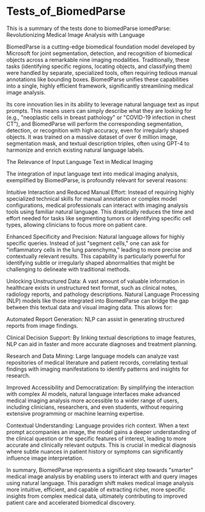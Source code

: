 # Tests_of_BiomedParse
This is a summary of the tests done to biomedParse
iomedParse: Revolutionizing Medical Image Analysis with Language

BiomedParse is a cutting-edge biomedical foundation model developed by Microsoft for joint segmentation, detection, and recognition of biomedical objects across a remarkable nine imaging modalities. Traditionally, these tasks (identifying specific regions, locating objects, and classifying them) were handled by separate, specialized tools, often requiring tedious manual annotations like bounding boxes. BiomedParse unifies these capabilities into a single, highly efficient framework, significantly streamlining medical image analysis.

Its core innovation lies in its ability to leverage natural language text as input prompts. This means users can simply describe what they are looking for (e.g., "neoplastic cells in breast pathology" or "COVID-19 infection in chest CT"), and BiomedParse will perform the corresponding segmentation, detection, or recognition with high accuracy, even for irregularly shaped objects. It was trained on a massive dataset of over 6 million image, segmentation mask, and textual description triples, often using GPT-4 to harmonize and enrich existing natural language labels.

The Relevance of Input Language Text in Medical Imaging

The integration of input language text into medical imaging analysis, exemplified by BiomedParse, is profoundly relevant for several reasons:

Intuitive Interaction and Reduced Manual Effort: Instead of requiring highly specialized technical skills for manual annotation or complex model configurations, medical professionals can interact with imaging analysis tools using familiar natural language. This drastically reduces the time and effort needed for tasks like segmenting tumors or identifying specific cell types, allowing clinicians to focus more on patient care.

Enhanced Specificity and Precision: Natural language allows for highly specific queries. Instead of just "segment cells," one can ask for "inflammatory cells in the lung parenchyma," leading to more precise and contextually relevant results. This capability is particularly powerful for identifying subtle or irregularly shaped abnormalities that might be challenging to delineate with traditional methods.

Unlocking Unstructured Data: A vast amount of valuable information in healthcare exists in unstructured text format, such as clinical notes, radiology reports, and pathology descriptions. Natural Language Processing (NLP) models like those integrated into BiomedParse can bridge the gap between this textual data and visual imaging data. This allows for:

Automated Report Generation: NLP can assist in generating structured reports from image findings.

Clinical Decision Support: By linking textual descriptions to image features, NLP can aid in faster and more accurate diagnoses and treatment planning.

Research and Data Mining: Large language models can analyze vast repositories of medical literature and patient records, correlating textual findings with imaging manifestations to identify patterns and insights for research.

Improved Accessibility and Democratization: By simplifying the interaction with complex AI models, natural language interfaces make advanced medical imaging analysis more accessible to a wider range of users, including clinicians, researchers, and even students, without requiring extensive programming or machine learning expertise.

Contextual Understanding: Language provides rich context. When a text prompt accompanies an image, the model gains a deeper understanding of the clinical question or the specific features of interest, leading to more accurate and clinically relevant outputs. This is crucial in medical diagnosis where subtle nuances in patient history or symptoms can significantly influence image interpretation.

In summary, BiomedParse represents a significant step towards "smarter" medical image analysis by enabling users to interact with and query images using natural language. This paradigm shift makes medical image analysis more intuitive, efficient, and capable of extracting richer, more specific insights from complex medical data, ultimately contributing to improved patient care and accelerated biomedical discovery.
